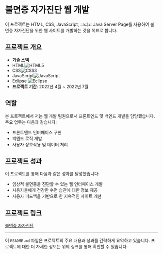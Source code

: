 # 불면증 자가진단 웹 개발

이 프로젝트는 HTML, CSS, JavaScript, 그리고 Java Server Page를 사용하여 불면증 자가진단을 위한 웹 사이트를 개발하는 것을 목표로 합니다.

## 프로젝트 개요

- **기술 스택**
- HTML![HTML5](https://img.shields.io/badge/-HTML5-E34F26?style=flat&logo=html5&logoColor=white)
- CSS![CSS3](https://img.shields.io/badge/-CSS3-1572B6?style=flat&logo=css3&logoColor=white)
- JavaScript![JavaScript](https://img.shields.io/badge/-JavaScript-F7DF1E?style=flat&logo=javascript&logoColor=black)
- Eclipse ![Eclipse](https://img.shields.io/badge/-Eclipse-2C2255?style=flat&logo=eclipse&logoColor=white)
- **프로젝트 기간**: 2022년 4월 ~ 2022년 7월

## 역할

본 프로젝트에서 저는 웹 개발 팀원으로서 프론트엔드 및 백엔드 개발을 담당했습니다. 주요 업무는 다음과 같습니다:

- 프론트엔드 인터페이스 구현
- 백엔드 로직 개발
- 사용자 상호작용 및 데이터 처리

## 프로젝트 성과

이 프로젝트를 통해 다음과 같은 성과를 달성했습니다:

- 임상적 불면증을 진단할 수 있는 웹 인터페이스 개발
- 사용자들에게 건강한 수면 습관에 대한 정보 제공
- 사용자 피드백을 기반으로 한 지속적인 사이트 개선

## 프로젝트 링크

[불면증 자가진단](https://github.com/971023als/jsp)

---

이 `README.md` 파일은 프로젝트의 주요 내용과 성과를 간략하게 요약하고 있습니다. 프로젝트에 대한 더 자세한 정보는 위의 링크를 통해 확인할 수 있습니다.

